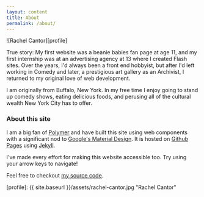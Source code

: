 ```yaml
---
layout: content
title: About
permalink: /about/
---
```


![Rachel Cantor][profile]

True story: My first website was a beanie babies fan page at age 11, and my first internship was at an advertising agency at 13 where I created Flash sites. Over the years, I'd always been a front end hobbyist, but after I'd left working in Comedy and later, a prestigious art gallery as an Archivist, I returned to my original love of web development.

I am originally from Buffalo, New York. In my free time I enjoy going to stand up comedy shows, eating delicious foods, and perusing all of the cultural wealth New York City has to offer.

### About this site

I am a big fan of [Polymer][1] and have built this site using web components with a significant nod to [Google's Material Design][2]. It is hosted on [Github Pages][3] using [Jekyll][4].

I've made every effort for making this website accessible too. Try using your arrow keys to navigate!

Feel free to checkout [my source code][5].

[1]: https://www.polymer-project.org
[2]: https://www.google.com/design/
[3]: https://pages.github.com
[4]: http://www.jekyllrb.com
[5]: https://github.com/rachelslurs/rachelslurs.github.com

[profile]: {{ site.baseurl }}/assets/rachel-cantor.jpg "Rachel Cantor"

